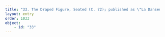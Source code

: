 ```yaml
---
title: "33. The Draped Figure, Seated (C. 72); published as \"La Danseuse\"'"
layout: entry
order: 1033
object:
    - id: "33"
---
```

